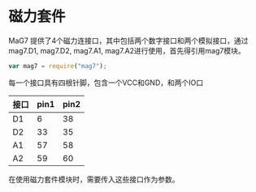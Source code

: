 # 磁力套件



MaG7 提供了4个磁力连接口，其中包括两个数字接口和两个模拟接口，通过mag7.D1, mag7.D2, mag7.A1, mag7.A2进行使用，首先得引用mag7模块。

```js
var mag7 = require("mag7");
```

每一个接口具有四根针脚，包含一个VCC和GND，和两个IO口

| 接口 | pin1 | pin2 |
| :--- | :--- | :--- |
| D1 | 6 | 38 |
| D2 | 33 | 35 |
| A1 | 57 | 58 |
| A2 | 59 | 60 |

在使用磁力套件模块时，需要传入这些接口作为参数。

